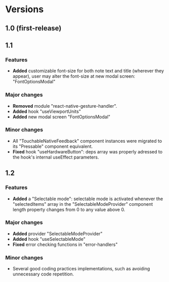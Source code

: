 # Versions

## 1.0 (first-release)

## 1.1

### Features

- **Added** customizable font-size for both note text and title (wherever they appear), user may alter the font-size at new modal screen: "FontOptionsModal"

### Major changes

- **Removed** module "react-native-gesture-handler".
- **Added** hook "useViewportUnits"
- **Added** new modal screen "FontOptionsModal"

### Minor changes 
- All "TouchableNativeFeedback" component instances were migrated to its "Pressable" component equivalent.
- **Fixed** hook "useHardwareButton": deps array was properly adressed to the hook's internal useEffect parameters.

## 1.2

### Features

- **Added** a "Selectable mode": selectable mode is activated whenever the "selectedItems" array in the "SelectableModeProvider" component length property changes from 0 to any value above 0.

### Major changes

- **Added** provider "SelectableModeProvider"
- **Added** hook "useSelectableMode"
- **Fixed** error checking functions in "error-handlers"

### Minor changes

- Several good coding practices implementations, such as avoiding unnecessary code repetition.